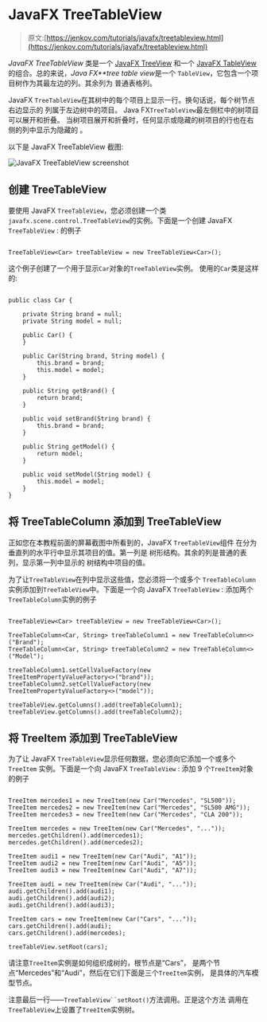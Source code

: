 # JavaFX TreeTableView

> 原文:[https://jenkov.com/tutorials/javafx/treetableview.html](https://jenkov.com/tutorials/javafx/treetableview.html)

*JavaFX TreeTableView* 类是一个 [JavaFX TreeView](treeview.html) 和一个 [JavaFX TableView](tableview.html) 的组合。总的来说，*Java FX**tree table view*是一个 `TableView`，它包含一个项目树作为其最左边的列。其余列为 普通表格列。

JavaFX `TreeTableView`在其树中的每个项目上显示一行。换句话说，每个树节点右边显示的 列属于左边树中的项目。 Java FX`TreeTableView`最左侧栏中的树项目可以展开和折叠。 当树项目展开和折叠时，任何显示或隐藏的树项目的行也在右侧的列中显示为隐藏的 。

以下是 JavaFX TreeTableView 截图:

![JavaFX TreeTableView screenshot](../Images/d5ef0869c603d07c8e4c20ccce8ad86e.png)

## 创建 TreeTableView

要使用 JavaFX `TreeTableView`，您必须创建一个类 `javafx.scene.control.TreeTableView`的实例。下面是一个创建 JavaFX `TreeTableView` : 的例子

```

TreeTableView<Car> treeTableView = new TreeTableView<Car>();

```

这个例子创建了一个用于显示`Car`对象的`TreeTableView`实例。 使用的`Car`类是这样的:

```

public class Car {

    private String brand = null;
    private String model = null;

    public Car() {
    }

    public Car(String brand, String model) {
        this.brand = brand;
        this.model = model;
    }

    public String getBrand() {
        return brand;
    }

    public void setBrand(String brand) {
        this.brand = brand;
    }

    public String getModel() {
        return model;
    }

    public void setModel(String model) {
        this.model = model;
    }
}

```

## 将 TreeTableColumn 添加到 TreeTableView

正如您在本教程前面的屏幕截图中所看到的，JavaFX `TreeTableView`组件 在分为垂直列的水平行中显示其项目的值。第一列是 树形结构。其余的列是普通的表列，显示第一列中显示的 树结构中项目的值。

为了让`TreeTableView`在列中显示这些值，您必须将一个或多个 `TreeTableColumn`实例添加到`TreeTableView`中。下面是一个向 JavaFX `TreeTableView` : 添加两个`TreeTableColumn`实例的例子

```

TreeTableView<Car> treeTableView = new TreeTableView<Car>();

TreeTableColumn<Car, String> treeTableColumn1 = new TreeTableColumn<>("Brand");
TreeTableColumn<Car, String> treeTableColumn2 = new TreeTableColumn<>("Model");

treeTableColumn1.setCellValueFactory(new TreeItemPropertyValueFactory<>("brand"));
treeTableColumn2.setCellValueFactory(new TreeItemPropertyValueFactory<>("model"));

treeTableView.getColumns().add(treeTableColumn1);
treeTableView.getColumns().add(treeTableColumn2);

```

## 将 TreeItem 添加到 TreeTableView

为了让 JavaFX `TreeTableView`显示任何数据，您必须向它添加一个或多个`TreeItem` 实例。下面是一个向 JavaFX `TreeTableView` : 添加 9 个`TreeItem`对象的例子

```

TreeItem mercedes1 = new TreeItem(new Car("Mercedes", "SL500"));
TreeItem mercedes2 = new TreeItem(new Car("Mercedes", "SL500 AMG"));
TreeItem mercedes3 = new TreeItem(new Car("Mercedes", "CLA 200"));

TreeItem mercedes = new TreeItem(new Car("Mercedes", "..."));
mercedes.getChildren().add(mercedes1);
mercedes.getChildren().add(mercedes2);

TreeItem audi1 = new TreeItem(new Car("Audi", "A1"));
TreeItem audi2 = new TreeItem(new Car("Audi", "A5"));
TreeItem audi3 = new TreeItem(new Car("Audi", "A7"));

TreeItem audi = new TreeItem(new Car("Audi", "..."));
audi.getChildren().add(audi1);
audi.getChildren().add(audi2);
audi.getChildren().add(audi3);

TreeItem cars = new TreeItem(new Car("Cars", "..."));
cars.getChildren().add(audi);
cars.getChildren().add(mercedes);

treeTableView.setRoot(cars);

```

请注意`TreeItem`实例是如何组织成树的，根节点是“Cars”， 是两个节点“Mercedes”和“Audi”，然后在它们下面是三个`TreeItem`实例， 是具体的汽车模型节点。

注意最后一行——`TreeTableView``setRoot()`方法调用。正是这个方法 调用在`TreeTableView`上设置了`TreeItem`实例树。